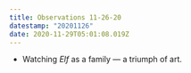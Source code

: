 ```yaml
---
title: Observations 11-26-20
datestamp: "20201126"
date: 2020-11-29T05:01:08.019Z
---
```

- Watching *Elf* as a family — a triumph of art.